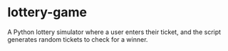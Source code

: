 # lottery-game
A Python lottery simulator where a user enters their ticket, and the script generates random tickets to check for a winner.
